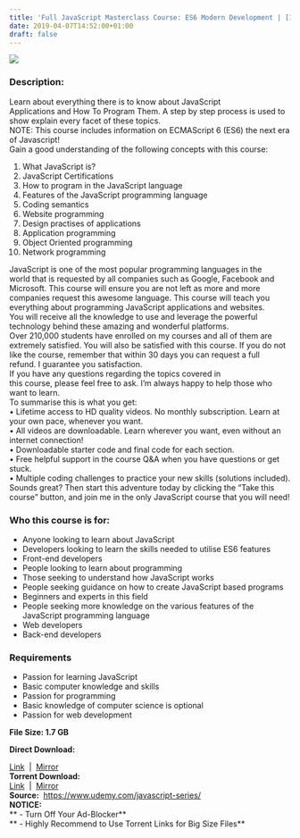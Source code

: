 ```yaml
---
title: 'Full JavaScript Masterclass Course: ES6 Modern Development | [199.99$ Course For Free]'
date: 2019-04-07T14:52:00+01:00
draft: false
---
```


  

**[![](https://1.bp.blogspot.com/-a0hp3_0_jKA/XKn_8i-HqsI/AAAAAAAABYQ/7GIB5dWBU3EyKh_QMfUmkOryF7-iBfoqACLcBGAs/s640/Full-JavaScript-Masterclass-Course.jpg)](https://1.bp.blogspot.com/-a0hp3_0_jKA/XKn_8i-HqsI/AAAAAAAABYQ/7GIB5dWBU3EyKh_QMfUmkOryF7-iBfoqACLcBGAs/s1600/Full-JavaScript-Masterclass-Course.jpg)**

  
  

### Description:

Learn about everything there is to know about JavaScript Applications and How To Program Them. A step by step process is used to show explain every facet of these topics.  
NOTE: This course includes information on ECMAScript 6 (ES6) the next era of Javascript!  
Gain a good understanding of the following concepts with this course:  

1.  What JavaScript is?
2.  JavaScript Certifications
3.  How to program in the JavaScript language
4.  Features of the JavaScript programming language
5.  Coding semantics
6.  Website programming
7.  Design practises of applications
8.  Application programming
9.  Object Oriented programming
10.  Network programming

JavaScript is one of the most popular programming languages in the world that is requested by all companies such as Google, Facebook and Microsoft. This course will ensure you are not left as more and more companies request this awesome language. This course will teach you everything about programming JavaScript applications and websites.  
You will receive all the knowledge to use and leverage the powerful technology behind these amazing and wonderful platforms.  
Over 210,000 students have enrolled on my courses and all of them are extremely satisfied. You will also be satisfied with this course. If you do not like the course, remember that within 30 days you can request a full refund. I guarantee you satisfaction.  
If you have any questions regarding the topics covered in this course, please feel free to ask. I’m always happy to help those who want to learn.  
To summarise this is what you get:  
• Lifetime access to HD quality videos. No monthly subscription. Learn at your own pace, whenever you want.  
• All videos are downloadable. Learn wherever you want, even without an internet connection!  
• Downloadable starter code and final code for each section.  
• Free helpful support in the course Q&A when you have questions or get stuck.  
• Multiple coding challenges to practice your new skills (solutions included).  
Sounds great? Then start this adventure today by clicking the “Take this course” button, and join me in the only JavaScript course that you will need!  

### Who this course is for:

*   Anyone looking to learn about JavaScript
*   Developers looking to learn the skills needed to utilise ES6 features
*   Front-end developers
*   People looking to learn about programming
*   Those seeking to understand how JavaScript works
*   People seeking guidance on how to create JavaScript based programs
*   Beginners and experts in this field
*   People seeking more knowledge on the various features of the JavaScript programming language
*   Web developers
*   Back-end developers

### Requirements

*   Passion for learning JavaScript
*   Basic computer knowledge and skills
*   Passion for programming
*   Basic knowledge of computer science is optional
*   Passion for web development

**File Size: 1.7 GB**

**Direct Download:**  

[Link](https://arthikgyan.com/FullJavaScriptMasterlink1)  |  [Mirror](https://arthikgyan.com/FullJavaScriptMasterlink2)   
**Torrent Download:**  
[Link](https://arthikgyan.com/FullJavaScriptMastertorrent1)  |  [Mirror](https://arthikgyan.com/FullJavaScriptMastertorrent2)  
**Source:**  https://www.udemy.com/javascript-series/  
**NOTICE:**  
** - Turn Off Your Ad-Blocker**  
** - Highly Recommend to Use Torrent Links for Big Size Files**